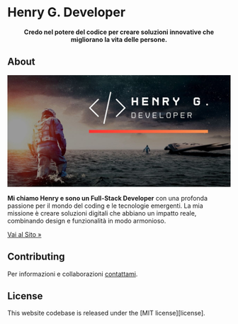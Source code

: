 # Henry G. Developer

<p align="center">
    <b>Credo nel potere del codice per creare soluzioni innovative che migliorano la vita delle persone.</b>
    <br />
</p>

## About

![Cover](https://github.com/henry8913/henrygdeveloper.com/blob/main/img/cover.jpg)

**Mi chiamo Henry e sono un Full-Stack Developer** con una profonda passione per il mondo del coding e le tecnologie emergenti. 
La mia missione è creare soluzioni digitali che abbiano un impatto reale, combinando design e funzionalità in modo armonioso.

[Vai al Sito »](henrygdeveloper.com)

## Contributing

Per informazioni e collaborazioni [contattami](mailto:henry8913@hotmail.it).

## License

This website codebase is released under the [MIT license][license].
